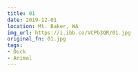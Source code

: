 ```yaml
---
title: 01
date: 2019-12-01
location: Mt. Baker, WA
img_url: https://i.ibb.co/VCPb3QR/01.jpg
original_fn: 01.jpg
tags:
- Duck
- Animal
---
```

